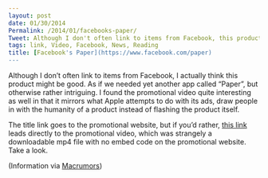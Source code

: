 ```yaml
---
layout: post
date: 01/30/2014
Permalink: /2014/01/facebooks-paper/
Tweet: Although I don't often link to items from Facebook, this product actually looks intriguing.
tags: link, Video, Facebook, News, Reading
title: [Facebook's Paper](https://www.facebook.com/paper)
---
```


<p>Although I don&#8217;t often link to items from Facebook, I actually think this product might be good. As if we needed yet another app called &#8220;Paper&#8221;, but otherwise rather intriguing. I found the promotional video quite interesting as well in that it mirrors what Apple attempts to do with its ads, draw people in with the humanity of a product instead of flashing the product itself.</p>

<p>The title link goes to the promotional website, but if you&#8217;d rather, <a href="https://fbcdn-dragon-a.akamaihd.net/hphotos-ak-prn1/t39.2365/851559_578934018851295_1147417154_n.mp4" title="Paper by Facebook Video">this link</a> leads directly to the promotional video, which was strangely a downloadable mp4 file with no embed code on the promotional website. Take a look.</p>

<p>(Information via <a href="http://www.macrumors.com/2014/01/30/facebook-curation-app-paper/" title="Facebook Unveils News Creation and Curation App 'Paper' - Macrumors">Macrumors</a>)</p>